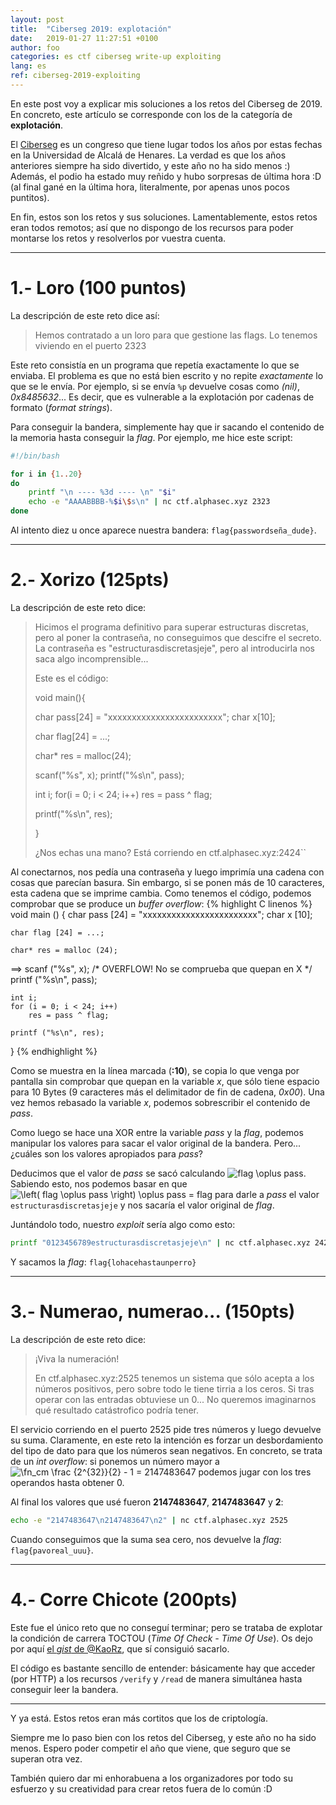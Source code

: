 ```yaml
---
layout: post
title:  "Ciberseg 2019: explotación"
date:	2019-01-27 11:27:51 +0100
author: foo
categories: es ctf ciberseg write-up exploiting
lang: es
ref: ciberseg-2019-exploiting
---
```



En este post voy a explicar mis soluciones a los retos del Ciberseg de 2019. En concreto,
este artículo se corresponde con los de la categoría de **explotación**.

El [Ciberseg](https://ciberseg.uah.es/) es un congreso que tiene lugar todos los años por
estas fechas en la Universidad de Alcalá de Henares. La verdad es que los años anteriores
siempre ha sido divertido, y este año no ha sido menos :) Además, el podio ha estado muy
reñido y hubo sorpresas de última hora :D (al final gané en la última hora,
literalmente, por apenas unos pocos puntitos).


En fin, estos son los retos y sus soluciones. Lamentablemente, estos retos eran todos
remotos; así que no dispongo de los recursos para poder montarse los retos y resolverlos
por vuestra cuenta.

-----------------------------------------------------------------------------------------

# 1.- Loro (100 puntos)

La descripción de este reto dice así:

> Hemos contratado a un loro para que gestione las flags. Lo tenemos viviendo en el
> puerto 2323


Este reto consistía en un programa que repetía exactamente lo que se enviaba. El problema
es que no está bien escrito y no repite _exactamente_ lo que se le envía. Por ejemplo, si
se envía `%p` devuelve cosas como _(nil)_, _0x8485632_... Es decir, que es vulnerable a
la explotación por cadenas de formato (_format strings_).

Para conseguir la bandera, simplemente hay que ir sacando el contenido de la memoria
hasta conseguir la _flag_. Por ejemplo, me hice este script:
```sh
#!/bin/bash

for i in {1..20}
do
	printf "\n ---- %3d ---- \n" "$i"
	echo -e "AAAABBBB-%$i\$s\n" | nc ctf.alphasec.xyz 2323
done
```

Al intento diez u once aparece nuestra bandera: `flag{passwordseña_dude}`.

-----------------------------------------------------------------------------------------

# 2.- Xorizo (125pts)

La descripción de este reto dice:

> Hicimos el programa definitivo para superar estructuras discretas, pero al poner la contraseña, no conseguimos que descifre el secreto. La contraseña es "estructurasdiscretasjeje", pero al introducirla nos saca algo incomprensible...
>
> Este es el código:
>
> void main(){
>
> char pass[24] = "xxxxxxxxxxxxxxxxxxxxxxxx";
> char x[10];
>
> char flag[24] = ...;
>
> char* res = malloc(24);
>
> scanf("%s", x);
> printf("%s\n", pass);
>
> int i;
> for(i = 0; i < 24; i++)
> res = pass ^ flag;
>
> printf("%s\n", res);
>
>
> }
>
>
> ¿Nos echas una mano? Está corriendo en ctf.alphasec.xyz:2424``



Al conectarnos, nos pedía una contraseña y luego imprimía una cadena con cosas que
parecían basura. Sin embargo, si se ponen más de 10 caracteres, esta cadena que se
imprime cambia. Como tenemos el código, podemos comprobar que se produce un
_buffer overflow_:
{% highlight C linenos %}
void main ()
{
	char pass [24] = "xxxxxxxxxxxxxxxxxxxxxxxx";
	char x [10];

	char flag [24] = ...;

	char* res = malloc (24);

==>	scanf ("%s", x);	/* OVERFLOW! No se comprueba que quepan en X */
	printf ("%s\n", pass);

	int i;
	for (i = 0; i < 24; i++)
		res = pass ^ flag;

	printf ("%s\n", res);
}
{% endhighlight %}


Como se muestra en la línea marcada (**:10**), se copia lo que venga por pantalla sin
comprobar que quepan en la variable _x_, que sólo tiene espacio para 10 Bytes (9
caracteres más el delimitador de fin de cadena, _0x00_). Una vez hemos rebasado la
variable _x_, podemos sobrescribir el contenido de _pass_.

Como luego se hace una XOR entre la variable _pass_ y la _flag_, podemos manipular los
valores para sacar el valor original de la bandera. Pero... ¿cuáles son los valores
apropiados para _pass_?

Deducimos que el valor de _pass_ se sacó calculando <img src="https://latex.codecogs.com/svg.latex?\fn_cm%20flag%20\oplus%20pass" class="inline-math" alt="flag \oplus pass">.
Sabiendo esto, nos podemos basar en que <img src="https://latex.codecogs.com/svg.latex?\fn_cm%20\left(%20flag%20\oplus%20pass%20\right)%20\oplus%20pass%20=%20flag" class="inline-math" alt="\left( flag \oplus pass \right) \oplus pass = flag">
para darle a _pass_ el valor `estructurasdiscretasjeje` y nos sacaría el valor original de _flag_.

Juntándolo todo, nuestro _exploit_ sería algo como esto:
```sh
printf "0123456789estructurasdiscretasjeje\n" | nc ctf.alphasec.xyz 2424
```

Y sacamos la _flag_: `flag{lohacehastaunperro}`

-----------------------------------------------------------------------------------------

# 3.- Numerao, numerao... (150pts)

La descripción de este reto dice:
> ¡Viva la numeración!
>
> En ctf.alphasec.xyz:2525 tenemos un sistema que sólo acepta a los números positivos,
> pero sobre todo le tiene tirria a los ceros. Si tras operar con las entradas obtuviese
> un 0... No queremos imaginarnos qué resultado catástrofico podría tener.

El servicio corriendo en el puerto 2525 pide tres números y luego devuelve su suma.
Claramente, en este reto la intención es forzar un desbordamiento del tipo de dato para
que los números sean negativos. En concreto, se trata de un _int overflow_: si ponemos un
número mayor a <img src="https://latex.codecogs.com/svg.latex?\fn_cm%20\frac%20{2^{32}}{2}%20-%201%20=%202147483647" class="inline-math" alt="\fn_cm \frac {2^{32}}{2} - 1 = 2147483647">
podemos jugar con los tres operandos hasta obtener 0.

Al final los valores que usé fueron **2147483647**, **2147483647** y **2**:
```sh
echo -e "2147483647\n2147483647\n2" | nc ctf.alphasec.xyz 2525
```

Cuando conseguimos que la suma sea cero, nos devuelve la _flag_: `flag{pavoreal_uuu}`.


-----------------------------------------------------------------------------------------

# 4.- Corre Chicote (200pts)

Este fue el único reto que no conseguí terminar; pero se trataba de explotar la condición
de carrera TOCTOU (_Time Of Check - Time Of Use_). Os dejo por aquí
[el _gist_ de @KaoRz](https://gist.github.com/KaoRz/44ed827c258054577fc59cd70a9f381d),
que sí consiguió sacarlo.

El código es bastante sencillo de entender: básicamente hay que acceder (por HTTP) a los
recursos `/verify` y `/read` de manera simultánea hasta conseguir leer la bandera.

-----------------------------------------------------------------------------------------

Y ya está. Estos retos eran más cortitos que los de criptología.

Siempre me lo paso bien con los retos del Ciberseg, y este año no ha sido menos. Espero
poder competir el año que viene, que seguro que se superan otra vez.

También quiero dar mi enhorabuena a los organizadores por todo su esfuerzo y su
creatividad para crear retos fuera de lo común :D
